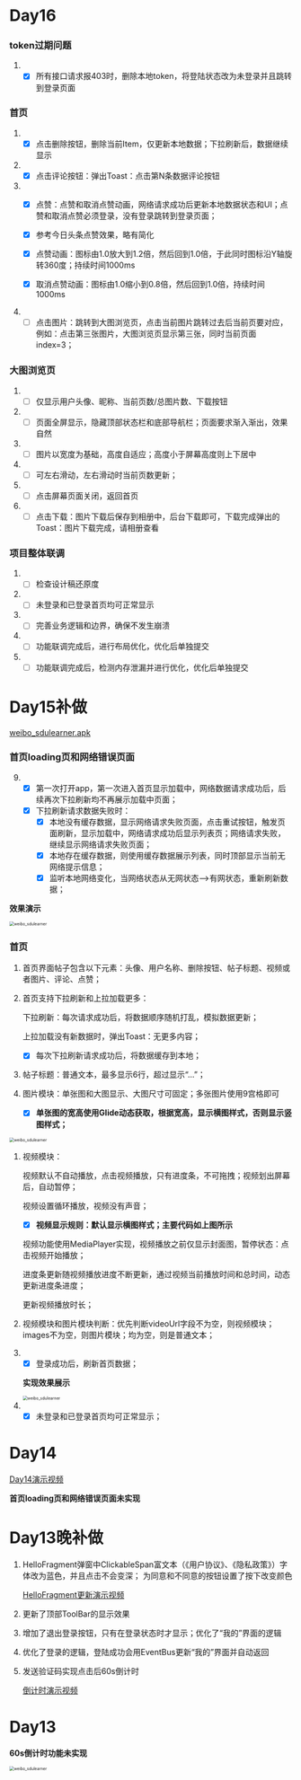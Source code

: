 # Day16

### token过期问题

1. - [x] 所有接⼝请求报403时，删除本地token，将登陆状态改为未登录并且跳转到登录⻚⾯  

### 首页

1. - [x] 点击删除按钮，删除当前Item，仅更新本地数据；下拉刷新后，数据继续显示

2. - [x] 点击评论按钮：弹出Toast：点击第N条数据评论按钮

3. - [x] 点赞：点赞和取消点赞动画，网络请求成功后更新本地数据状态和UI；点赞和取消点赞必须登录，没有登录跳转到登录页面；

    - [x] 参考今日头条点赞效果，略有简化
    - [x] 点赞动画：图标由1.0放大到1.2倍，然后回到1.0倍，于此同时图标沿Y轴旋转360度；持续时间1000ms
    - [x] 取消点赞动画：图标由1.0缩小到0.8倍，然后回到1.0倍，持续时间1000ms

4. - [ ] 点击图片：跳转到大图浏览页，点击当前图片跳转过去后当前页要对应，例如：点击第三张图片，大图浏览页显示第三张，同时当前页面index=3；

### 大图浏览页

1. - [ ] 仅显示用户头像、昵称、当前页数/总图片数、下载按钮
2. - [ ] 页面全屏显示，隐藏顶部状态栏和底部导航栏；页面要求渐入渐出，效果自然
3. - [ ] 图片以宽度为基础，高度自适应；高度小于屏幕高度则上下居中
4. - [ ] 可左右滑动，左右滑动时当前页数更新；
5. - [ ] 点击屏幕页面关闭，返回首页
6. - [ ] 点击下载：图片下载后保存到相册中，后台下载即可，下载完成弹出的Toast：图片下载完成，请相册查看

### 项目整体联调

1. - [ ] 检查设计稿还原度
2. - [ ] 未登录和已登录首页均可正常显示
3. - [ ] 完善业务逻辑和边界，确保不发生崩溃
4. - [ ] 功能联调完成后，进行布局优化，优化后单独提交
5. - [ ] 功能联调完成后，检测内存泄漏并进行优化，优化后单独提交

# Day15补做

[weibo_sdulearner.apk](./app/debug/app-debug.apk)

### 首页loading页和网络错误页面

9. - [x] 第一次打开app，第一次进入首页显示加载中，网络数据请求成功后，后续再次下拉刷新均不再展示加载中页面；
   - [x] 下拉刷新请求数据失败时：
     - [x] 本地没有缓存数据，显示网络请求失败页面，点击重试按钮，触发页面刷新，显示加载中，网络请求成功后显示列表页；网络请求失败，继续显示网络请求失败页面；
     - [x] 本地存在缓存数据，则使用缓存数据展示列表，同时顶部显示当前无网络提示信息；
     - [x] 监听本地网络变化，当网络状态从无网状态-->有网状态，重新刷新数据；

**效果演示**

<img src="./videos/Screenrecording_20240615_223945.gif" alt="weibo_sdulearner" title="weibo_sdulearner" style="zoom:50%;"/>



### 首页

1. 首页界面帖子包含以下元素：头像、用户名称、删除按钮、帖子标题、视频或者图片、评论、点赞；

2. 首页支持下拉刷新和上拉加载更多：

   下拉刷新：每次请求成功后，将数据顺序随机打乱，模拟数据更新；

   上拉加载没有新数据时，弹出Toast：无更多内容；

   - [x] 每次下拉刷新请求成功后，将数据缓存到本地；

3. 帖子标题：普通文本，最多显示6行，超过显示“...”；

4. 图片模块：单张图和大图显示、大图尺寸可固定；多张图片使用9宫格即可

   - [x] **单张图的宽高使用Glide动态获取，根据宽高，显示横图样式，否则显示竖图样式；**

<img src="./images/Snipaste_2024-06-15_20-48-40.png" alt="weibo_sdulearner" title="weibo_sdulearner" style="zoom:50%;"/>

1. 视频模块：

   视频默认不自动播放，点击视频播放，只有进度条，不可拖拽；视频划出屏幕后，自动暂停； 

   视频设置循环播放，视频没有声音；

   - [x] **视频显示规则：默认显示横图样式；主要代码如上图所示**

   视频功能使用MediaPlayer实现，视频播放之前仅显示封面图，暂停状态：点击视频开始播放；

   进度条更新随视频播放进度不断更新，通过视频当前播放时间和总时间，动态更新进度条进度；

   更新视频播放时长；

2. 视频模块和图片模块判断：优先判断videoUrl字段不为空，则视频模块；images不为空，则图片模块；均为空，则是普通文本；

3. - [x] 登录成功后，刷新首页数据；

   **实现效果展示**

   <img src="./videos/Screenrecording_20240615_212107.gif" alt="weibo_sdulearner" title="weibo_sdulearner" style="zoom:50%;"/>

1. - [x] 未登录和已登录首页均可正常显示；

# Day14

[Day14演示视频](./videos/Screenrecording_20240614_170749.mp4)

**首页loading页和网络错误页面未实现** 

# Day13晚补做

1. HelloFragment弹窗中ClickableSpan富文本（《用户协议》、《隐私政策》）字体改为蓝色，并且点击不会变深；
   为同意和不同意的按钮设置了按下改变颜色

   [HelloFragment更新演示视频](./videos/Screen_recording_20240613_205702.webm)

2. 更新了顶部ToolBar的显示效果

3. 增加了退出登录按钮，只有在登录状态时才显示；优化了“我的”界面的逻辑

4. 优化了登录的逻辑，登陆成功会用EventBus更新“我的”界面并自动返回

5. 发送验证码实现点击后60s倒计时

   [倒计时演示视频](./videos/Screenrecording_20240614_165736.mp4)





# Day13

**60s倒计时功能未实现**

<img src="./videos/Screenrecording_20240613_182852.gif" alt="weibo_sdulearner" title="weibo_sdulearner" style="zoom:50%;"/>

